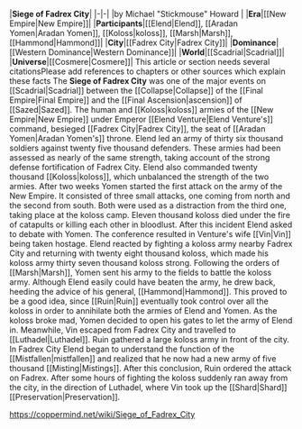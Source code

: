 |**Siege of Fadrex City**|
|-|-|
|by  Michael "Stickmouse" Howard |
|**Era**|[[New Empire\|New Empire]]|
|**Participants**|[[Elend\|Elend]], [[Aradan Yomen\|Aradan Yomen]], [[Koloss\|koloss]], [[Marsh\|Marsh]], [[Hammond\|Hammond]]|
|**City**|[[Fadrex City\|Fadrex City]]|
|**Dominance**|[[Western Dominance\|Western Dominance]]|
|**World**|[[Scadrial\|Scadrial]]|
|**Universe**|[[Cosmere\|Cosmere]]|
This article or section needs several citationsPlease add references to chapters or other sources which explain these facts
The **Siege of Fadrex City** was one of the major events on [[Scadrial\|Scadrial]] between the [[Collapse\|Collapse]] of the [[Final Empire\|Final Empire]] and the [[Final Ascension\|ascension]] of [[Sazed\|Sazed]].
The human and [[Koloss\|koloss]] armies of the [[New Empire\|New Empire]] under Emperor [[Elend Venture\|Elend Venture's]] command, besieged [[Fadrex City\|Fadrex City]], the seat of [[Aradan Yomen\|Aradan Yomen's]] throne. Elend led an army of thirty six thousand soldiers against twenty five thousand defenders. These armies had been assessed as nearly of the same strength, taking account of the strong defense fortification of Fadrex City. Elend also commanded twenty thousand [[Koloss\|koloss]], which unbalanced the strength of the two armies.
After two weeks Yomen started the first attack on the army of the New Empire. It consisted of three small attacks, one coming from north and the second from south. Both were used as a distraction from the third one, taking place at the koloss camp. Eleven thousand koloss died under the fire of catapults or killing each other in bloodlust.
After this incident Elend asked to debate with Yomen. The conference resulted in Venture's wife [[Vin\|Vin]] being taken hostage. Elend reacted by fighting a koloss army nearby Fadrex City and returning with twenty eight thousand koloss, which made his koloss army thirty seven thousand koloss strong.
Following the orders of [[Marsh\|Marsh]], Yomen sent his army to the fields to battle the koloss army. Although Elend easily could have beaten the army, he drew back, heeding the advice of his general, [[Hammond\|Hammond]]. This proved to be a good idea, since [[Ruin\|Ruin]] eventually took control over all the koloss in order to annihilate both the armies of Elend and Yomen.
As the koloss broke mad, Yomen decided to open his gates to let the army of Elend in. Meanwhile, Vin escaped from Fadrex City and travelled to [[Luthadel\|Luthadel]].
Ruin gathered a large koloss army in front of the city. In Fadrex City Elend began to understand the function of the [[Mistfallen\|mistfallen]] and realized that he now had a new army of five thousand [[Misting\|Mistings]]. After this conclusion, Ruin ordered the attack on Fadrex.
After some hours of fighting the koloss suddenly ran away from the city, in the direction of Luthadel, where Vin took up the [[Shard\|Shard]] [[Preservation\|Preservation]].



https://coppermind.net/wiki/Siege_of_Fadrex_City